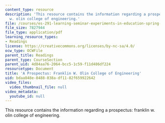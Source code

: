 ```yaml
---
content_type: resource
description: 'This resource contains the information regarding a prospectus: franklin
  w. olin college of engineering.'
file: /courses/es-291-learning-seminar-experiments-in-education-spring-2003/bdaa848e8488838adf1182f659922642_MITES_291S03_olin_clg_pro.pdf
file_size: 7827944
file_type: application/pdf
learning_resource_types:
- Readings
license: https://creativecommons.org/licenses/by-nc-sa/4.0/
ocw_type: OCWFile
parent_title: Readings
parent_type: CourseSection
parent_uid: 4d84aa76-2064-bcc5-1c59-f11d486df224
resourcetype: Document
title: 'A Prospectus: Franklin W. Olin College of Engineering'
uid: bdaa848e-8488-838a-df11-82f659922642
video_files:
  video_thumbnail_file: null
video_metadata:
  youtube_id: null
---
```

This resource contains the information regarding a prospectus: franklin w. olin college of engineering.